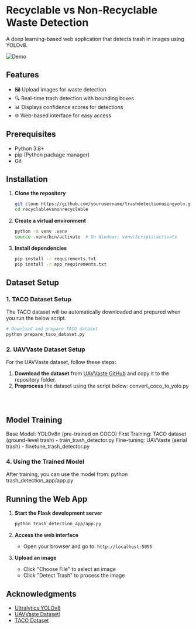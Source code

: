 # Recyclable vs Non-Recyclable Waste Detection

A deep learning-based web application that detects trash in images using YOLOv8.

![Demo](static/demo.gif)



## Features
- 🖼️ Upload images for waste detection
- 🔍 Real-time trash detection with bounding boxes
- 📊 Displays confidence scores for detections
- 🌐 Web-based interface for easy access

## Prerequisites

- Python 3.8+
- pip (Python package manager)
- Git

## Installation

1. **Clone the repository**
   ```bash
   git clone https://github.com/yourusername/trashdetectionusingyolo.git
   cd recyclablevsnonrecyclable
   ```

2. **Create a virtual environment**
   ```bash
   python -m venv .venv
   source .venv/bin/activate  # On Windows: venv\Scripts\activate
   ```

3. **Install dependencies**
   ```bash
   pip install -r requirements.txt
   pip install -r app_requirements.txt
   ```

## Dataset Setup

### 1. TACO Dataset Setup

The TACO dataset will be automatically downloaded and prepared when you run the below script. 

```bash
# Download and prepare TACO dataset
python prepare_taco_dataset.py
```

### 2. UAVVaste Dataset Setup

For the UAVVaste dataset, follow these steps:

1. **Download the dataset** from [UAVVaste GitHub](https://github.com/PUTvision/UAVVaste/tree/main) and copy it to the repository folder. 
2. **Preprocess** the dataset using the script below:
   convert_coco_to_yolo.py
   ```



## Model Training

Base Model: YOLOv8n (pre-trained on COCO) 
First Training: TACO dataset (ground-level trash) - train_trash_detector.py 
Fine-tuning: UAVVaste (aerial trash) - finetune_trash_detector.py


### 4. Using the Trained Model

After training, you can use the  model from:
python trash_detection_app/app.py

## Running the Web App

1. **Start the Flask development server**
   ```bash
   python trash_detection_app/app.py
   ```

2. **Access the web interface**
   - Open your browser and go to: `http://localhost:5055`

3. **Upload an image**
   - Click "Choose File" to select an image
   - Click "Detect Trash" to process the image



## Acknowledgments
- [Ultralytics YOLOv8](https://github.com/ultralytics/ultralytics)
- [UAVVaste Dataset]([https://github.com/smartyfh/DroneWaste](https://github.com/PUTvision/UAVVaste/tree/main)))
- [TACO Dataset](http://tacodataset.org/) 
